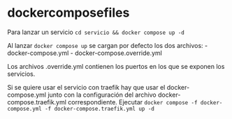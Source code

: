 # dockercomposefiles

Para lanzar un servicio `cd servicio && docker compose up -d`

Al lanzar `docker compose up` se cargan por defecto los dos archivos:
    - docker-compose.yml
    - docker-compose.override.yml

Los archivos .override.yml contienen los puertos en los que se exponen los servicios.

Si se quiere usar el servicio con traefik hay que usar el docker-compose.yml junto con la configuración del archivo docker-compose.traefik.yml correspondiente.
Ejecutar `docker compose -f docker-compose.yml -f docker-compose.traefik.yml up -d`
